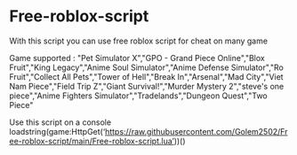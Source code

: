 # Free-roblox-script

With this script you can use free roblox script for cheat on many game

Game supported : "Pet Simulator X","GPO - Grand Piece Online","Blox Fruit","King Legacy","Anime Soul Simulator","Anime Defense Simulator","Ro Fruit","Collect All Pets","Tower of Hell","Break In","Arsenal","Mad City","Viet Nam Piece","Field Trip Z","Giant Survival!","Murder Mystery 2","steve's one piece","Anime Fighters Simulator","Tradelands","Dungeon Quest","Two Piece"

Use this script on a console loadstring(game:HttpGet(‘https://raw.githubusercontent.com/Golem2502/Free-roblox-script/main/Free-roblox-script.lua’))()
